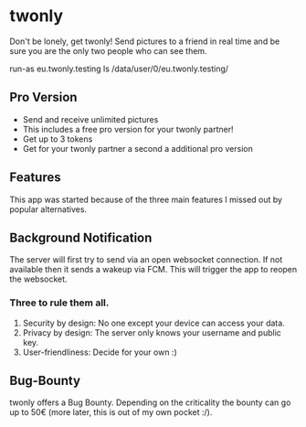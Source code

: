 # twonly

Don't be lonely, get twonly! Send pictures to a friend in real time and be sure you are the only two people who can see them.

run-as eu.twonly.testing ls /data/user/0/eu.twonly.testing/


## Pro Version

- Send and receive unlimited pictures
- This includes a free pro version for your twonly partner!
- Get up to 3 tokens 
- Get for your twonly partner a second a additional pro version

## Features

This app was started because of the three main features I missed out by popular alternatives.


## Background Notification

The server will first try to send via an open websocket connection.
If not available then it sends a wakeup via FCM. This will trigger the app to reopen the websocket.

### Three to rule them all.

1. Security by design: No one except your device can access your data.
2. Privacy by design: The server only knows your username and public key.
3. User-friendliness: Decide for your own :)

## Bug-Bounty

twonly offers a Bug Bounty. Depending on the criticality the bounty can go up to 50€ (more later,
this is out of my own pocket :/).
